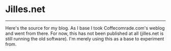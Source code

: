 # Jilles.net
***
Here's the source for my blog. As I base I took Coffecomrade.com's weblog and went from there. For now, this has not been published at all (jilles.net is still running the old software). I'm merely using this as a base to experiment from.
